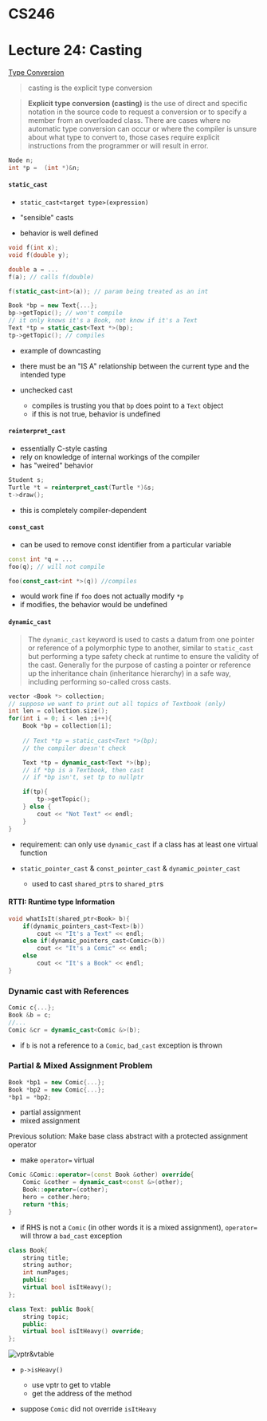 # CS246
# Lecture 24: Casting

[Type Conversion](https://en.wikibooks.org/wiki/C%2B%2B_Programming/Programming_Languages/C%2B%2B/Code/Statements/Variables/Type_Casting)

> casting is the explicit type conversion

> **Explicit type conversion (casting)** is the use of direct and specific notation in the source code to request a conversion or to specify a member from an overloaded class. There are cases where no automatic type conversion can occur or where the compiler is unsure about what type to convert to, those cases require explicit instructions from the programmer or will result in error.

```cpp
Node n;
int *p =  (int *)&n;
```

#### `static_cast`

- `static_cast<target type>(expression)`

- "sensible" casts
- behavior is well defined

```cpp
void f(int x);
void f(double y);

double a = ...
f(a); // calls f(double)

f(static_cast<int>(a)); // param being treated as an int

Book *bp = new Text{...};
bp->getTopic(); // won't compile
// it only knows it's a Book, not know if it's a Text
Text *tp = static_cast<Text *>(bp);
tp->getTopic(); // compiles
```
- example of downcasting

- there must be an "IS A" relationship between the current type and the intended type

- unchecked cast
	- compiles is trusting you that `bp` does point to a `Text` object
	- if this is not true, behavior is undefined

#### `reinterpret_cast`

- essentially C-style casting
- rely on knowledge of internal workings of the compiler
- has "weired" behavior

```cpp
Student s;
Turtle *t = reinterpret_cast(Turtle *)&s;
t->draw();
```
- this is completely compiler-dependent

#### `const_cast`

- can be used to remove const identifier from a particular variable

```cpp
const int *q = ...
foo(q); // will not compile

foo(const_cast<int *>(q)) //compiles
```

- would work fine if `foo` does not actually modify `*p`
- if modifies, the behavior would be undefined

#### `dynamic_cast`

> The `dynamic_cast` keyword is used to casts a datum from one pointer or reference of a polymorphic type to another, similar to `static_cast` but performing a type safety check at runtime to ensure the validity of the cast. Generally for the purpose of casting a pointer or reference up the inheritance chain (inheritance hierarchy) in a safe way, including performing so-called cross casts.


```cpp
vector <Book *> collection;
// suppose we want to print out all topics of Textbook (only)
int len = collection.size();
for(int i = 0; i < len ;i++){
	Book *bp = collection[i];
	
	// Text *tp = static_cast<Text *>(bp);
	// the compiler doesn't check

	Text *tp = dynamic_cast<Text *>(bp);
	// if *bp is a Textbook, then cast
	// if *bp isn't, set tp to nullptr

	if(tp){
		tp->getTopic();
	} else {
		cout << "Not Text" << endl;
	}
}
```
- requirement: can only use `dynamic_cast` if a class has at least one virtual function


- `static_pointer_cast` & `const_pointer_cast` & `dynamic_pointer_cast`
	- used to cast `shared_ptr`s to `shared_ptr`s

#### RTTI: Runtime type Information
```cpp
void whatIsIt(shared_ptr<Book> b){
	if(dynamic_pointers_cast<Text>(b))
		cout << "It's a Text" << endl;
	else if(dynamic_pointers_cast<Comic>(b))
		cout << "It's a Comic" << endl;
	else
		cout << "It's a Book" << endl;
}
```

### Dynamic cast with References
```cpp
Comic c{...};
Book &b = c;
//...
Comic &cr = dynamic_cast<Comic &>(b);
```

- if `b` is not a reference to a `Comic`, `bad_cast` exception is thrown

### Partial & Mixed Assignment Problem
```cpp
Book *bp1 = new Comic{...};
Book *bp2 = new Comic{...};
*bp1 = *bp2;
```
- partial assignment
- mixed assignment

Previous solution: Make base class abstract with a protected assignment operator

- make `operator=` virtual

```cpp
Comic &Comic::operator=(const Book &other) override{
	Comic &cother = dynamic_cast<const &>(other);
	Book::operator=(cother);
	hero = cother.hero;
	return *this;
}
```

- if RHS is not a `Comic` (in other words it is a mixed assignment), `operator=` will throw a `bad_cast` exception

```cpp
class Book{
	string title;
	string author;
	int numPages;
	public:
	virtual bool isItHeavy();
};

class Text: public Book{
	string topic;
	public:
	virtual bool isItHeavy() override;
};

```

![vptr&vtable](vptr2vtable)

- `p->isHeavy()`
	- use vptr to get to vtable
	- get the address of the method

- suppose `Comic` did not override `isItHeavy`

